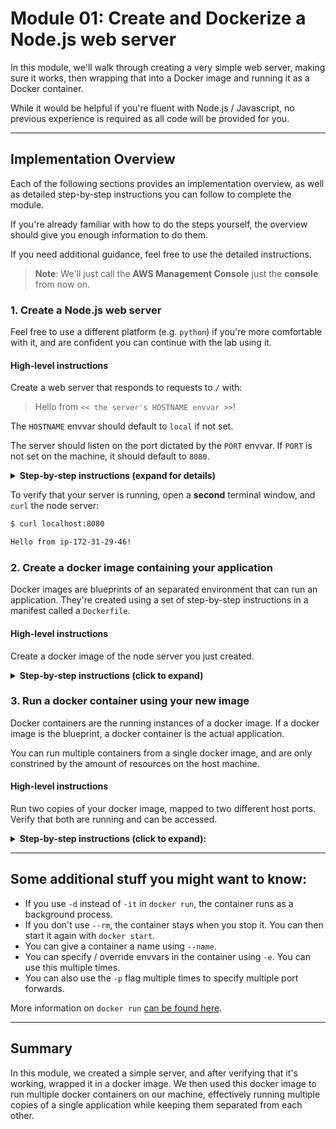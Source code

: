 Module 01: Create and Dockerize a Node.js web server
===

In this module, we'll walk through creating a very simple web server,
making sure it works, then wrapping that into a Docker image and running it
as a Docker container.

While it would be helpful if you're fluent with Node.js / Javascript,
no previous experience is required as all code will be provided for you.

---

## Implementation Overview

Each of the following sections provides an implementation overview,
as well as detailed step-by-step instructions you can follow to complete
the module. 

If you're already familiar with how to do the steps yourself,
the overview should give you enough information to do them.

If you need additional guidance, feel free to use the detailed instructions.

> **Note**: We'll just call the **AWS Management Console** 
> just the **console** from now on.


### 1. Create a Node.js web server

Feel free to use a different platform (e.g. `python`) if you're more comfortable
with it, and are confident you can continue with the lab using it.

#### High-level instructions

Create a web server that responds to requests to `/` with:

> Hello from `<< the server's HOSTNAME envvar >>`!

The `HOSTNAME` envvar should default to `local` if not set.

The server should listen on the port dictated by the `PORT` envvar.
If `PORT` is not set on the machine, it should default to `8080`.

<details>
  <summary><strong>Step-by-step instructions (expand for details)</strong></summary>
  <p>

  1. In your workspace, create a working directory for your application.
     ```
     mkdir my-app
     cd my-app
     ```
  2. Initialize a Node.js app by running `npm init -y`. This will create a `package.json` file in your directory.
  3. Install `express` and `dotenv-defaults` as app dependencies.
     ```bash
     npm install --save --save-exact express dotenv-defaults
     ```
  4. Create a file in your directory called `app.js` and open it in the IDE. Put in the following code:
     > **IMPORTANT:** Pay attention where single quotes (`'`) and backticks (`` ` ``) are used!
     ```javascript
     require('dotenv-defaults').config()

     const express = require('express')
     const app = express()

     // :: ---

     const { HOSTNAME, PORT } = process.env

     app.get('/', (request, response) => {
       const message = `Hello from ${HOSTNAME}!`
       response.send(message)
     })

     app.listen(PORT, () => console.log(`App server listening on port ${PORT}.`))
     ```
  5. Create a file in your directory called `.env.defaults` and open it in the IDE. Put in the following code:
     ```
     HOSTNAME=local
     PORT=8080
     ```
  6. Start the server with `node app`. You should get the message:
     ```
     App server listening on port 8080.
     ```
  </p>
</details>

To verify that your server is running, open a **second** terminal window, 
and `curl` the node server:

```bash
$ curl localhost:8080

Hello from ip-172-31-29-46!
```


### 2. Create a docker image containing your application

Docker images are blueprints of an separated environment that can run an application.
They're created using a set of step-by-step instructions in a manifest called a `Dockerfile`.

#### High-level instructions

Create a docker image of the node server you just created.

<details>
  <summary><strong>Step-by-step instructions (click to expand)</strong></summary>
  <p>

  1. Create a file in your directory called `Dockerfile` and put in the following code:
     > **Important:** use a node image base with the same version as your environment. Use `node --version` to check.

     > **Note:** [More information on how to write a Dockerfile here](https://docs.docker.com/engine/reference/builder/).

     ```Dockerfile
     FROM node:8.16

     WORKDIR /usr/src/app
     EXPOSE 8080

     # :: install app dependencies
     COPY package*.json ./
     RUN npm install

     # :: copy the rest of the source
     COPY . .

     # :: container default command
     CMD ["node", "app"]
     ```
  2. Create another file called `.dockerignore` and put in the following code:
     ```
     node_modules
     npm-debug.log
     ```
  3. On your terminal, build the docker image using `docker build -t <<namespace>>/server .`
     > **Note:** Docker images are normally categorized using namespaces --- think of this as a repository ---
     > and the actual image name. An example name could be `my-workshop/server` or `nadinelustre/app`.

     > **Important:** Don't forget the dot!
     ```bash
     docker build -t my-app/server .
     ```
  4. Verify your image exists by running `docker images`.
  </p>
</details>

### 3. Run a docker container using your new image

Docker containers are the running instances of a docker image. 
If a docker image is the blueprint, a docker container is the actual application.

You can run multiple containers from a single docker image,
and are only constrined by the amount of resources on the host machine.

#### High-level instructions

Run two copies of your docker image, mapped to two different host ports.
Verify that both are running and can be accessed.

<details>
  <summary><strong>Step-by-step instructions (click to expand):</strong></summary>
  <p>
  
  1. Run your new image, binding it to host port `8080`.
     > * The `--rm` flag ensures this container is deleted when it is stopped.
     > * The `-it` flag connects the shell inside the container into the current terminal you're in.
     > * The `-p A:B` flag pipes the host port `A` to the container port `B`.
     ```bash
     docker run -it --rm -p 8080:8080 <<namespace>>/server
     ```
  2. On another terminal verify the container is running using `docker ps`.
  3. Verify the container can be talked to using `curl localhost:8080`.
  4. Run **another** container, binding it this time to host port `3000`.
     > Try crafting the right command yourself! 🍕
  5. Again, in yet another terminal, verify that now 2 containers are running.
  6. Verify you can talk to the second container using `curl localhost:3000`.
  7. Stop the two containers by using `docker stop <container 1 ID> <container 2 ID>`.
  </p>
</details>

---

## Some additional stuff you might want to know:

* If you use `-d` instead of `-it` in `docker run`, the container runs as a background process.
* If you don't use `--rm`, the container stays when you stop it.
  You can then start it again with `docker start`.
* You can give a container a name using `--name`.
* You can specify / override envvars in the container using `-e`. 
  You can use this multiple times.
* You can also use the `-p` flag multiple times to specify multiple port forwards.

More information on `docker run` [can be found here](https://docs.docker.com/engine/reference/run/).

---

## Summary

In this module, we created a simple server, and after verifying that it's working,
wrapped it in a docker image. We then used this docker image to run multiple
docker containers on our machine, effectively running multiple copies of a 
single application while keeping them separated from each other.
